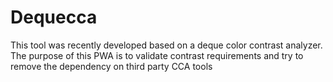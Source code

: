 # Dequecca
This tool was recently developed based on a deque color contrast analyzer. The purpose of this PWA is to validate contrast requirements and try to remove the dependency on third party CCA tools
